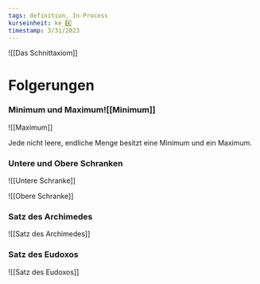 ```yaml
---
tags: definition, In-Process
kurseinheit: ke_4️⃣
timestamp: 3/31/2023
---
```

![[Das Schnittaxiom]]



# Folgerungen
### Minimum und Maximum![[Minimum]]

![[Maximum]]

Jede nicht leere, endliche Menge besitzt eine Minimum und ein Maximum.

### Untere und Obere Schranken
![[Untere Schranke]]

![[Obere Schranke]]


### Satz des Archimedes
![[Satz des Archimedes]]

### Satz des Eudoxos
![[Satz des Eudoxos]]